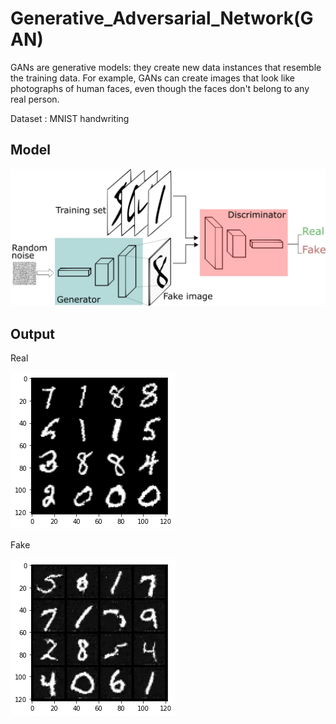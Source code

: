 
# Generative_Adversarial_Network(GAN)

GANs are generative models: they create new data instances that resemble the training data. 
For example, GANs can create images that look like photographs of human faces, even though the faces don't belong to any real person.

Dataset : MNIST handwriting 


## Model

![alt text](https://github.com/TroyaCh/deep-learning/blob/main/Generative_Adversarial_Network/download.png?raw=true)

## Output
Real

![alt text](https://github.com/TroyaCh/deep-learning/blob/main/Generative_Adversarial_Network/Real.png?raw=true)

Fake

![alt text](https://github.com/TroyaCh/deep-learning/blob/main/Generative_Adversarial_Network/fake.png?raw=true)
